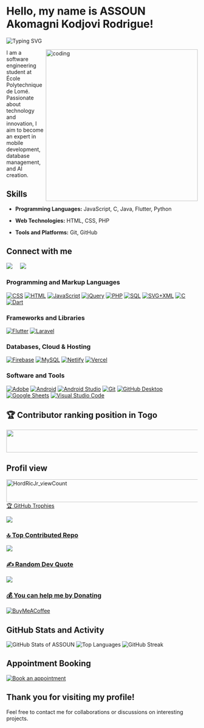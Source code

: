 # Hello, my name is ASSOUN Akomagni Kodjovi Rodrigue!

![Typing SVG](https://readme-typing-svg.demolab.com?font=Fira+Code&pause=1000&color=FFA500&width=435&lines=Welcome+on+my+github+!;I'm;+ASSOUN+Akomagni+Kodjovi+Rodrigue+;I'm+a+passionate+developer,;Software+Engineering+Student.)

<img align="right" alt="coding" width="400" src="https://media.giphy.com/media/WTjXuYA2y4o3UZly3W/giphy.gif">




I am a software engineering student at École Polytechnique de Lomé. Passionate about technology and innovation, I aim to become an expert in mobile development, database management, and AI creation.

## Skills
- **Programming Languages:**  JavaScript, C, Java, Flutter, Python

- **Web Technologies:** HTML, CSS, PHP

- **Tools and Platforms:** Git, GitHub

## Connect with me

<p align="left">
  <a href="mailto:assounrodrigue5@gmail.com"><img src="https://img.shields.io/badge/gmail-%23D14836.svg?&style=for-the-badge&logo=gmail&logoColor=white" /></a>&nbsp;&nbsp;&nbsp;&nbsp;
  <a href="https://www.linkedin.com/in/assoun-rodrigue"><img src="https://img.shields.io/badge/linkedin-%230077B5.svg?&style=for-the-badge&logo=linkedin&logoColor=white" /></a>&nbsp;&nbsp;&nbsp;&nbsp;
</p>


### Programming and Markup Languages

<p>
  <a href="https://github.com/search?q=user%3HordRicJr+language%3Acss"><img alt="CSS" src="https://img.shields.io/badge/CSS-1572B6.svg?logo=css3&logoColor=white"></a>
  <a href="https://github.com/search?q=user%3AHordRicJr+language%3Ahtml"><img alt="HTML" src="https://img.shields.io/badge/HTML-E34F26.svg?logo=html5&logoColor=white"></a>
  <a href="https://github.com/search?q=user%3AHordRicJr+language%3Ajavascript"><img alt="JavaScript" src="https://img.shields.io/badge/JavaScript-F7DF1E.svg?logo=javascript&logoColor=black"></a>
  <a href="https://github.com/search?q=user%3AHordRicJr+language%3Ajquery"><img alt="jQuery" src="https://img.shields.io/badge/jquery-%230E76A8.svg?logo=jquery&logoColor=white"></a>
  <a href="https://github.com/search?q=user%3AHordRicJr+language%3Aphp"><img alt="PHP" src="https://img.shields.io/badge/PHP-777BB4.svg?logo=php&logoColor=white"></a>
  <a href="https://github.com/search?q=user%3AHordRicJr+language%3Asql"><img alt="SQL" src="https://custom-icon-badges.demolab.com/badge/SQL-025E8C.svg?logo=database&logoColor=white"></a>
  <a href="https://github.com/search?q=user%3AHordRicJr+language%3Asvg"><img alt="SVG+XML" src="https://img.shields.io/badge/SVG%2BXML-e0982c.svg?logo=svg&logoColor=white"></a>
  <a href="https://github.com/search?q=user%3AHordRicJr+language%3Ac"><img alt="C" src="https://img.shields.io/badge/c-%2300599C.svg?logo=c&logoColor=white"></a>
  <a href="https://github.com/search?q=user%3AHordRicJr+language%3Adart"><img alt="Dart" src="https://img.shields.io/badge/dart-%230175C2.svg?logo=dart&logoColor=white"></a>
</p>

###  Frameworks and Libraries

<p>
  <a href="#"><img alt="Flutter" src="https://img.shields.io/badge/Flutter-%2302569B.svg?logo=Flutter&logoColor=white"></a>
  <a href="#"><img alt="Laravel" src="https://img.shields.io/badge/laravel-%23FF2D20.svg?logo=laravel&logoColor=white"></a>
</p>

### Databases, Cloud & Hosting

<p>
  <a href="#"><img alt="Firebase" src="https://img.shields.io/badge/Firebase-039BE5?logo=Firebase&logoColor=white"></a>
  <a href="#"><img alt="MySQL" src="https://img.shields.io/badge/MySQL-00f.svg?logo=mysql&logoColor=white"></a>
  <a href="#"><img alt="Netlify" src="https://img.shields.io/badge/netlify-%23000000.svg?logo=netlify&logoColor=#00C7B7"></a>
  <a href="#"><img alt="Vercel" src="https://img.shields.io/badge/vercel-%23000000.svg?logo=vercel&logoColor=white"></a>
</p>

### Software and Tools

<p>
  <a href="#"><img alt="Adobe" src="https://img.shields.io/badge/Adobe-FF0000.svg?logo=adobe&logoColor=white"></a>
  <a href="#"><img alt="Android" src="https://img.shields.io/badge/Android-3DDC84?logo=android&logoColor=white"></a>
  <a href="#"><img alt="Android Studio" src="https://img.shields.io/badge/Android%20Studio-008678.svg?logo=android-studio&logoColor=white"></a>
  <a href="#"><img alt="Git" src="https://img.shields.io/badge/Git-F05033.svg?logo=git&logoColor=white"></a>
  <a href="#"><img alt="GitHub Desktop" src="https://img.shields.io/badge/GitHub%20Desktop-8034A9.svg?logo=github&logoColor=white"></a>
  <a href="#"><img alt="Google Sheets" src="https://img.shields.io/badge/Sheets-34A853.svg?logo=google%20sheets&logoColor=white"></a>
  <a href="#"><img alt="Visual Studio Code" src="https://img.shields.io/badge/Visual%20Studio%20Code-0078d7.svg?logo=visual-studio-code&logoColor=white"></a>
</p>

## 🏆 Contributor ranking position in Togo
<p>
    <a href="https://user-badge.committers.top/togo/HordRicJr">
      <img src="https://user-badge.committers.top/togo/HordRicJr.svg" style="width: 600px; height: 60px;">
    </a>
</p>

## Profil view

<p>
  <a href="https://visitcount.itsvg.in">
  <img src="https://komarev.com/ghpvc/?username=HordRicJr&label=Profile%20views&color=0e75b6&style=for-the-badge" alt="HordRicJr_viewCount" style="width: 600px; height: 60px;/>
  </a>
    
</p>


## 🏆 GitHub Trophies
![](https://github-profile-trophy.vercel.app/?username=HordRicJr&theme=radical&no-frame=false&no-bg=false&margin-w=4)

### 🔝 Top Contributed Repo
![](https://github-contributor-stats.vercel.app/api?username=HordRicJr&limit=5&theme=radical&combine_all_yearly_contributions=true)

### ✍️ Random Dev Quote
![](https://quotes-github-readme.vercel.app/api?type=horizontal&theme=radical)

### 💰 You can help me by Donating
  [![BuyMeACoffee](https://img.shields.io/badge/Buy%20Me%20a%20Coffee-ffdd00?style=for-the-badge&logo=buy-me-a-coffee&logoColor=black)](https://buymeacoffee.com/assounrodrk                           ) 


## GitHub Stats and Activity

![GitHub Stats of ASSOUN](https://github-readme-stats.vercel.app/api?username=HordRicJr&show_icons=true&theme=radical)
![Top Languages](https://github-readme-stats.vercel.app/api/top-langs/?username=HordRicJr&theme=radical)
![GitHub Streak](https://github-readme-streak-stats.herokuapp.com/?user=HordRicJr&show_icons=true&theme=radical)




## Appointment Booking

[![Book an appointment](https://img.icons8.com/?size=80&id=pE97I4t7Il9M&format=png&color=000000)](https://calendar.google.com/calendar/appointments/schedules/AcZssZ3m_bnOa4Wo3Ydp0-4NEYaQE-X_hsUlWukSvKdK5EPkUe2J8VKhMxxTv1MYXDe2RDUCpQPd6Wbi?gv=true)



## Thank you for visiting my profile!
Feel free to contact me for collaborations or discussions on interesting projects.
